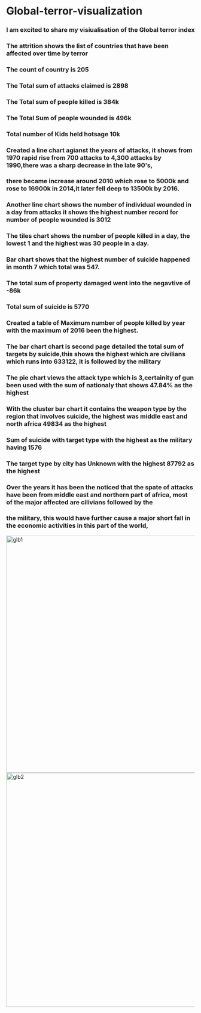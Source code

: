 # Global-terror-visualization
### I am excited to share my visiualisation of the Global terror index
### The attrition shows the list of countries that have been affected over time by terror
### The count of country is 205
### The Total sum of attacks claimed is 2898
### The Total sum of people killed is 384k
### The Total Sum of people wounded is 496k
### Total number of Kids held hotsage 10k
### Created a line chart agianst the years of attacks, it shows from 1970 rapid rise from 700 attacks to 4,300 attacks by 1990,there was a sharp decrease in the late 90's,
### there became increase around 2010 which rose to 5000k and rose to 16900k in 2014,it later fell deep to 13500k by 2016.
### Another line chart shows the number of individual wounded in a day from attacks it shows the highest number record for number of people wounded is 3012
### The tiles chart shows the number of people killed in a day, the lowest 1 and the highest was 30 people in a day.
### Bar chart shows that the highest number of suicide happened in month 7 which total was 547.
### The total sum of property damaged went into the negavtive of -86k
### Total sum of suicide is 5770
### Created a table of Maximum number of people killed by year with the maximum of 2016 been the highest.
### The bar chart chart is second page detailed the total sum of targets by suicide,this shows the highest which are civilians which runs into 633122, it is followed by the military
### The pie chart views the attack type which is 3,certainity of gun been used with the sum of nationaly that shows 47.84% as the highest
### With the cluster bar chart it contains the weapon type by the region that involves suicide, the highest was middle east and north africa 49834 as the highest
### Sum of suicide with target type with the highest as the military having 1576
### The target type by city has Unknown with the highest 87792 as the highest
### Over the years it has been the noticed that the spate of attacks have been from middle east and northern part of africa, most of the major affected are cilivians followed by the
### the military, this would have further cause a major short fall in the economic activities in this part of the world,
<img width="632" alt="glb1" src="https://github.com/blackcoffe69/Global-terror-visualization/assets/154302970/66fc841d-02e6-4e11-a70b-8dc51c2218d0">
<img width="624" alt="glb2" src="https://github.com/blackcoffe69/Global-terror-visualization/assets/154302970/94b6d9d8-c948-4f73-b427-80a955958f1c">


